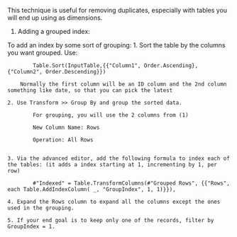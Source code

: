 This technique is useful for removing duplicates, especially with tables you will end up using as dimensions.

1. Adding a grouped index:

  To add an index by some sort of grouping:
    1. Sort the table by the columns you want grouped. Use: 
    
            Table.Sort(InputTable,{{"Column1", Order.Ascending},{"Column2", Order.Descending}})
        
        Normally the first column will be an ID column and the 2nd column something like date, so that you can pick the latest
    
    2. Use Transform >> Group By and group the sorted data.
            
            For grouping, you will use the 2 columns from (1)
            
            New Column Name: Rows
            
            Operation: All Rows
           
            
    3. Via the advanced editor, add the following formula to index each of the tables: (it adds a index starting at 1, incrementing by 1, per row)
        
            #"Indexed" = Table.TransformColumns(#"Grouped Rows", {{"Rows", each Table.AddIndexColumn( _, "GroupIndex", 1, 1)}}),
            
    4. Expand the Rows column to expand all the columns except the ones used in the grouping.
    
    5. If your end goal is to keep only one of the records, filter by GroupIndex = 1.
    
    
    
